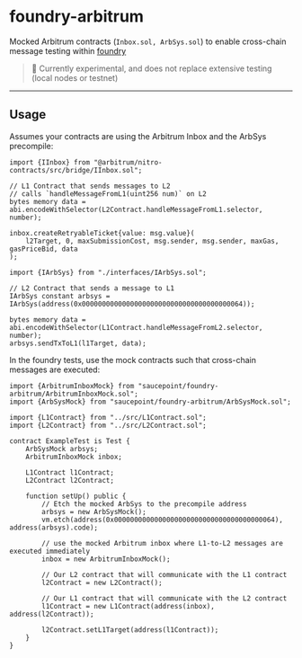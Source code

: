 # foundry-arbitrum

Mocked Arbitrum contracts (`Inbox.sol, ArbSys.sol`) to enable cross-chain message testing within [foundry](https://book.getfoundry.sh)

> 🚧 Currently experimental, and does not replace extensive testing (local nodes or testnet)

---

## Usage

Assumes your contracts are using the Arbitrum Inbox and the ArbSys precompile:
```solidity
import {IInbox} from "@arbitrum/nitro-contracts/src/bridge/IInbox.sol";

// L1 Contract that sends messages to L2
// calls `handleMessageFromL1(uint256 num)` on L2
bytes memory data = abi.encodeWithSelector(L2Contract.handleMessageFromL1.selector, number);

inbox.createRetryableTicket{value: msg.value}(
    l2Target, 0, maxSubmissionCost, msg.sender, msg.sender, maxGas, gasPriceBid, data
);
```

```solidity
import {IArbSys} from "./interfaces/IArbSys.sol";

// L2 Contract that sends a message to L1
IArbSys constant arbsys = IArbSys(address(0x0000000000000000000000000000000000000064));

bytes memory data = abi.encodeWithSelector(L1Contract.handleMessageFromL2.selector, number);
arbsys.sendTxToL1(l1Target, data);
```

In the foundry tests, use the mock contracts such that cross-chain messages are executed:
```
import {ArbitrumInboxMock} from "saucepoint/foundry-arbitrum/ArbitrumInboxMock.sol";
import {ArbSysMock} from "saucepoint/foundry-arbitrum/ArbSysMock.sol";

import {L1Contract} from "../src/L1Contract.sol";
import {L2Contract} from "../src/L2Contract.sol";

contract ExampleTest is Test {
    ArbSysMock arbsys;
    ArbitrumInboxMock inbox;
    
    L1Contract l1Contract;
    L2Contract l2Contract;

    function setUp() public {
        // Etch the mocked ArbSys to the precompile address
        arbsys = new ArbSysMock();
        vm.etch(address(0x0000000000000000000000000000000000000064), address(arbsys).code);

        // use the mocked Arbitrum inbox where L1-to-L2 messages are executed immediately
        inbox = new ArbitrumInboxMock();

        // Our L2 contract that will communicate with the L1 contract
        l2Contract = new L2Contract();

        // Our L1 contract that will communicate with the L2 contract
        l1Contract = new L1Contract(address(inbox), address(l2Contract));

        l2Contract.setL1Target(address(l1Contract));
    }
}
```